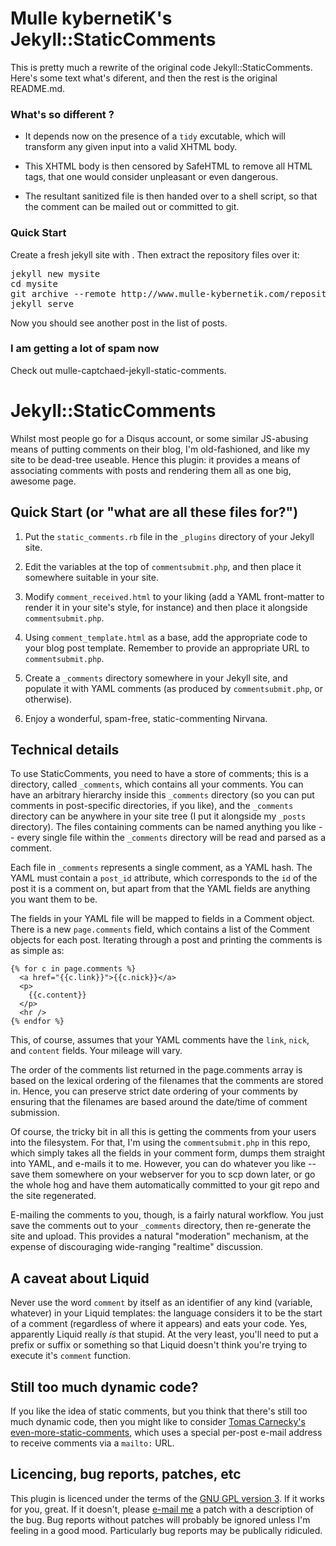 # Mulle kybernetiK's Jekyll::StaticComments

This is pretty much a rewrite of the original code Jekyll::StaticComments. Here's some text what's diferent, and then the rest is the original README.md.

### What's so different ?

*	It depends now on the presence of a `tidy` excutable, which will transform any given input into a valid XHTML body.

*	This XHTML body is then censored by SafeHTML to remove all HTML tags, that one would consider unpleasant or even dangerous.

*	The resultant sanitized file is then handed over to a shell script, so that the comment can be mailed out or committed to git.

### Quick Start 

Create a fresh jekyll site with . Then extract the repository files over it:

<pre>jekyll new mysite
cd mysite 
git archive --remote http://www.mulle-kybernetik.com/repositories/mulle-jekyll-static-comments HEAD | tar -xf -
jekyll serve</pre>

Now you should see another post in the list of posts.


### I am getting a lot of spam now

Check out mulle-captchaed-jekyll-static-comments. 




# Jekyll::StaticComments
 
Whilst most people go for a Disqus account, or some similar JS-abusing means
of putting comments on their blog, I'm old-fashioned, and like my site to be
dead-tree useable.  Hence this plugin: it provides a means of associating
comments with posts and rendering them all as one big, awesome page.

## Quick Start (or "what are all these files for?")

1. Put the `static_comments.rb` file in the `_plugins` directory of your
Jekyll site.

1. Edit the variables at the top of `commentsubmit.php`, and then place it
somewhere suitable in your site.

1. Modify `comment_received.html` to your liking (add a YAML front-matter to
render it in your site's style, for instance) and then place it alongside
`commentsubmit.php`.

1. Using `comment_template.html` as a base, add the appropriate code to your
blog post template.  Remember to provide an appropriate URL to
`commentsubmit.php`.

1. Create a `_comments` directory somewhere in your Jekyll site, and
populate it with YAML comments (as produced by `commentsubmit.php`, or
otherwise).

1. Enjoy a wonderful, spam-free, static-commenting Nirvana.

## Technical details

To use StaticComments, you need to have a store of comments; this is a
directory, called `_comments`, which contains all your comments.  You can
have an arbitrary hierarchy inside this `_comments` directory (so you can
put comments in post-specific directories, if you like), and the `_comments`
directory can be anywhere in your site tree (I put it alongside my `_posts`
directory).  The files containing comments can be named anything you like --
every single file within the `_comments` directory will be read and parsed
as a comment.

Each file in `_comments` represents a single comment, as a YAML hash.  The
YAML must contain a `post_id` attribute, which corresponds to the `id` of
the post it is a comment on, but apart from that the YAML fields are
anything you want them to be.

The fields in your YAML file will be mapped to fields in a Comment
object.  There is a new `page.comments` field, which contains a list of the
Comment objects for each post.  Iterating through a post and printing the
comments is as simple as:

    {% for c in page.comments %}
      <a href="{{c.link}}">{{c.nick}}</a>
      <p>
        {{c.content}}
      </p>
      <hr />
    {% endfor %}

This, of course, assumes that your YAML comments have the `link`, `nick`,
and `content` fields.  Your mileage will vary.

The order of the comments list returned in the page.comments array is
based on the lexical ordering of the filenames that the comments are
stored in.  Hence, you can preserve strict date ordering of your comments
by ensuring that the filenames are based around the date/time of comment
submission.

Of course, the tricky bit in all this is getting the comments from your
users into the filesystem.  For that, I'm using the `commentsubmit.php` in
this repo, which simply takes all the fields in your comment form, dumps
them straight into YAML, and e-mails it to me.  However, you can do whatever
you like -- save them somewhere on your webserver for you to scp down later,
or go the whole hog and have them automatically committed to your git repo
and the site regenerated.

E-mailing the comments to you, though, is a fairly natural workflow.  You
just save the comments out to your `_comments` directory, then re-generate
the site and upload.  This provides a natural "moderation" mechanism, at the
expense of discouraging wide-ranging "realtime" discussion.

## A caveat about Liquid

Never use the word `comment` by itself as an identifier of any kind
(variable, whatever) in your Liquid templates: the language considers it to
be the start of a comment (regardless of where it appears) and eats your
code.  Yes, apparently Liquid really *is* that stupid.  At the very least,
you'll need to put a prefix or suffix or something so that Liquid doesn't
think you're trying to execute it's `comment` function.

## Still too much dynamic code?

If you like the idea of static comments, but you think that there's still
too much dynamic code, then you might like to consider [Tomas Carnecky's
even-more-static-comments](https://blog.caurea.org/2012/03/31/this-blog-has-comments-again.html),
which uses a special per-post e-mail address to receive comments via a
`mailto:` URL.

## Licencing, bug reports, patches, etc

This plugin is licenced under the terms of the [GNU GPL version
3](http://www.gnu.org/licenses/gpl-3.0.html).  If it works for you, great. 
If it doesn't, please [e-mail me](mailto:mpalmer@hezmatt.org) a patch with a
description of the bug.  Bug reports without patches will probably be
ignored unless I'm feeling in a good mood.  Particularly bug reports may be
publically ridiculed.

